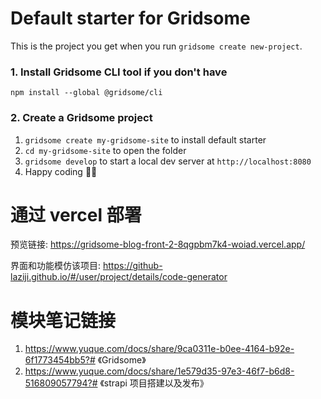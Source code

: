 # Default starter for Gridsome

This is the project you get when you run `gridsome create new-project`.

### 1. Install Gridsome CLI tool if you don't have

`npm install --global @gridsome/cli`

### 2. Create a Gridsome project

1. `gridsome create my-gridsome-site` to install default starter
2. `cd my-gridsome-site` to open the folder
3. `gridsome develop` to start a local dev server at `http://localhost:8080`
4. Happy coding 🎉🙌

# 通过 vercel 部署
预览链接: https://gridsome-blog-front-2-8qgpbm7k4-woiad.vercel.app/

界面和功能模仿该项目: https://github-laziji.github.io/#/user/project/details/code-generator

# 模块笔记链接
1. https://www.yuque.com/docs/share/9ca0311e-b0ee-4164-b92e-6f1773454bb5?# 《Gridsome》
2. https://www.yuque.com/docs/share/1e579d35-97e3-46f7-b6d8-516809057794?# 《strapi 项目搭建以及发布》
